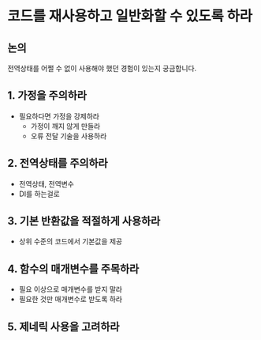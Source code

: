 # 코드를 재사용하고 일반화할 수 있도록 하라


## 논의
전역상태를 어쩔 수 없이 사용해야 했던 경험이 있는지 궁금합니다.

## 1. 가정을 주의하라
- 필요하다면 가정을 강제하라
	- 가정이 깨지 않게 만들라
	- 오류 전달 기술을 사용하라

## 2. 전역상태를 주의하라
- 전역상태, 전역변수
- DI를 하는걸로 

## 3. 기본 반환값을 적절하게 사용하라
- 상위 수준의 코드에서 기본값을 제공


## 4. 함수의 매개변수를 주목하라
- 필요 이상으로 매개변수를 받지 말라
- 필요한 것만 매개변수로 받도록 하라

## 5. 제네릭 사용을 고려하라